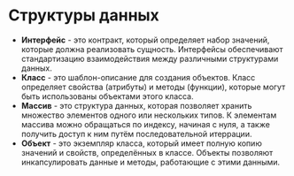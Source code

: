 # Структуры данных

- **Интерфейс** - это контракт, который определяет набор значений, которые должна реализовать сущность. Интерфейсы обеспечивают стандартизацию взаимодействия между различными структурами данных.
- **Класс** - это шаблон-описание для создания объектов. Класс определяет свойства (атрибуты) и методы (функции), которые могут быть использованы объектами этого класса.
- **Массив** - это структура данных, которая позволяет хранить множество элементов одного или нескольких типов. К элементам массива можно обращаться по индексу, начиная с нуля, а также получить доступ к ним путём последовательной итеррации.
- **Объект** - это экземпляр класса, который имеет полную копию значений и свойств, определённых в классе. Объекты позволяют инкапсулировать данные и методы, работающие с этими данными.
